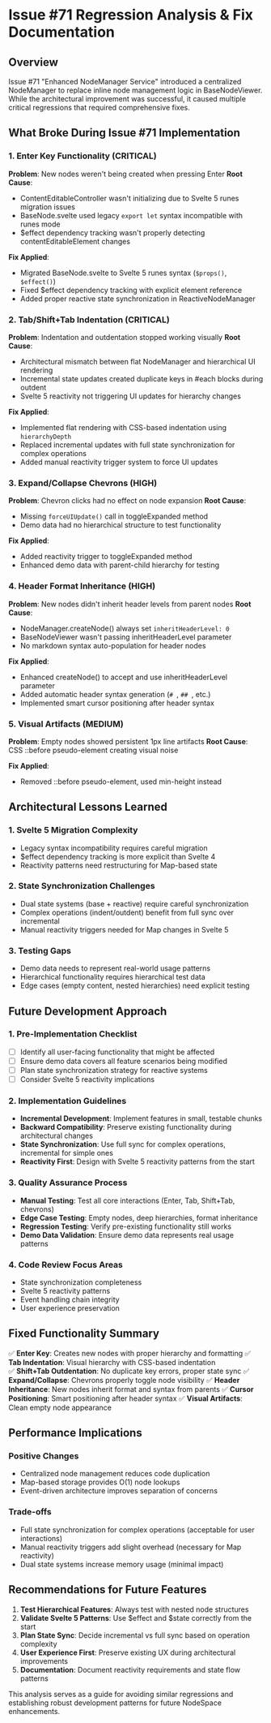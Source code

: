 # Issue #71 Regression Analysis & Fix Documentation

## Overview

Issue #71 "Enhanced NodeManager Service" introduced a centralized NodeManager to replace inline node management logic in BaseNodeViewer. While the architectural improvement was successful, it caused multiple critical regressions that required comprehensive fixes.

## What Broke During Issue #71 Implementation

### 1. **Enter Key Functionality (CRITICAL)**

**Problem**: New nodes weren't being created when pressing Enter
**Root Cause**:

- ContentEditableController wasn't initializing due to Svelte 5 runes migration issues
- BaseNode.svelte used legacy `export let` syntax incompatible with runes mode
- $effect dependency tracking wasn't properly detecting contentEditableElement changes

**Fix Applied**:

- Migrated BaseNode.svelte to Svelte 5 runes syntax (`$props()`, `$effect()`)
- Fixed $effect dependency tracking with explicit element reference
- Added proper reactive state synchronization in ReactiveNodeManager

### 2. **Tab/Shift+Tab Indentation (CRITICAL)**

**Problem**: Indentation and outdentation stopped working visually
**Root Cause**:

- Architectural mismatch between flat NodeManager and hierarchical UI rendering
- Incremental state updates created duplicate keys in #each blocks during outdent
- Svelte 5 reactivity not triggering UI updates for hierarchy changes

**Fix Applied**:

- Implemented flat rendering with CSS-based indentation using `hierarchyDepth`
- Replaced incremental updates with full state synchronization for complex operations
- Added manual reactivity trigger system to force UI updates

### 3. **Expand/Collapse Chevrons (HIGH)**

**Problem**: Chevron clicks had no effect on node expansion
**Root Cause**:

- Missing `forceUIUpdate()` call in toggleExpanded method
- Demo data had no hierarchical structure to test functionality

**Fix Applied**:

- Added reactivity trigger to toggleExpanded method
- Enhanced demo data with parent-child hierarchy for testing

### 4. **Header Format Inheritance (HIGH)**

**Problem**: New nodes didn't inherit header levels from parent nodes
**Root Cause**:

- NodeManager.createNode() always set `inheritHeaderLevel: 0`
- BaseNodeViewer wasn't passing inheritHeaderLevel parameter
- No markdown syntax auto-population for header nodes

**Fix Applied**:

- Enhanced createNode() to accept and use inheritHeaderLevel parameter
- Added automatic header syntax generation (`# `, `## `, etc.)
- Implemented smart cursor positioning after header syntax

### 5. **Visual Artifacts (MEDIUM)**

**Problem**: Empty nodes showed persistent 1px line artifacts
**Root Cause**: CSS ::before pseudo-element creating visual noise

**Fix Applied**:

- Removed ::before pseudo-element, used min-height instead

## Architectural Lessons Learned

### 1. **Svelte 5 Migration Complexity**

- Legacy syntax incompatibility requires careful migration
- $effect dependency tracking is more explicit than Svelte 4
- Reactivity patterns need restructuring for Map-based state

### 2. **State Synchronization Challenges**

- Dual state systems (base + reactive) require careful synchronization
- Complex operations (indent/outdent) benefit from full sync over incremental
- Manual reactivity triggers needed for Map changes in Svelte 5

### 3. **Testing Gaps**

- Demo data needs to represent real-world usage patterns
- Hierarchical functionality requires hierarchical test data
- Edge cases (empty content, nested hierarchies) need explicit testing

## Future Development Approach

### 1. **Pre-Implementation Checklist**

- [ ] Identify all user-facing functionality that might be affected
- [ ] Ensure demo data covers all feature scenarios being modified
- [ ] Plan state synchronization strategy for reactive systems
- [ ] Consider Svelte 5 reactivity implications

### 2. **Implementation Guidelines**

- **Incremental Development**: Implement features in small, testable chunks
- **Backward Compatibility**: Preserve existing functionality during architectural changes
- **State Synchronization**: Use full sync for complex operations, incremental for simple ones
- **Reactivity First**: Design with Svelte 5 reactivity patterns from the start

### 3. **Quality Assurance Process**

- **Manual Testing**: Test all core interactions (Enter, Tab, Shift+Tab, chevrons)
- **Edge Case Testing**: Empty nodes, deep hierarchies, format inheritance
- **Regression Testing**: Verify pre-existing functionality still works
- **Demo Data Validation**: Ensure demo data represents real usage patterns

### 4. **Code Review Focus Areas**

- State synchronization completeness
- Svelte 5 reactivity patterns
- Event handling chain integrity
- User experience preservation

## Fixed Functionality Summary

✅ **Enter Key**: Creates new nodes with proper hierarchy and formatting
✅ **Tab Indentation**: Visual hierarchy with CSS-based indentation  
✅ **Shift+Tab Outdentation**: No duplicate key errors, proper state sync
✅ **Expand/Collapse**: Chevrons properly toggle node visibility
✅ **Header Inheritance**: New nodes inherit format and syntax from parents
✅ **Cursor Positioning**: Smart positioning after header syntax
✅ **Visual Artifacts**: Clean empty node appearance

## Performance Implications

### Positive Changes

- Centralized node management reduces code duplication
- Map-based storage provides O(1) node lookups
- Event-driven architecture improves separation of concerns

### Trade-offs

- Full state synchronization for complex operations (acceptable for user interactions)
- Manual reactivity triggers add slight overhead (necessary for Map reactivity)
- Dual state systems increase memory usage (minimal impact)

## Recommendations for Future Features

1. **Test Hierarchical Features**: Always test with nested node structures
2. **Validate Svelte 5 Patterns**: Use $effect and $state correctly from the start
3. **Plan State Sync**: Decide incremental vs full sync based on operation complexity
4. **User Experience First**: Preserve existing UX during architectural improvements
5. **Documentation**: Document reactivity requirements and state flow patterns

This analysis serves as a guide for avoiding similar regressions and establishing robust development patterns for future NodeSpace enhancements.
